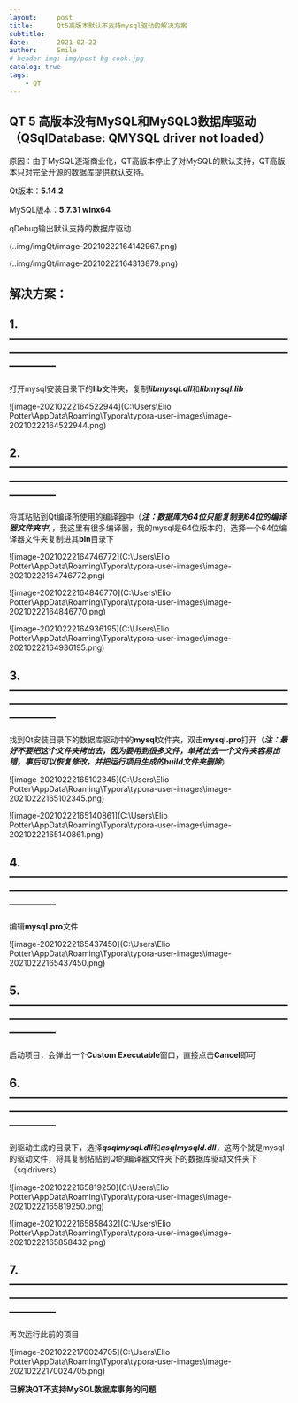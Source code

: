 ```yaml
---
layout:     post
title:      Qt5高版本默认不支持mysql驱动的解决方案
subtitle:   
date:       2021-02-22
author:     Smile
# header-img: img/post-bg-cook.jpg
catalog: true
tags:
    - QT
---
```


## QT 5 高版本没有MySQL和MySQL3数据库驱动（QSqlDatabase: QMYSQL driver not loaded）

原因：由于MySQL逐渐商业化，QT高版本停止了对MySQL的默认支持，QT高版本只对完全开源的数据库提供默认支持。

Qt版本：**5.14.2**

MySQL版本：**5.7.31 winx64**

qDebug输出默认支持的数据库驱动

(..img/imgQt/image-20210222164142967.png)

(..img/imgQt/image-20210222164313879.png)

## 解决方案：

## 1.————————————————————————————————————————————————————

打开mysql安装目录下的**lib**文件夹，复制***libmysql.dll***和***libmysql.lib***

![image-20210222164522944](C:\Users\Elio Potter\AppData\Roaming\Typora\typora-user-images\image-20210222164522944.png)

## 2.————————————————————————————————————————————————————

将其粘贴到Qt编译所使用的编译器中（***注：数据库为64位只能复制到64位的编译器文件夹中***），我这里有很多编译器，我的mysql是64位版本的，选择一个64位编译器文件夹复制进其**bin**目录下

![image-20210222164746772](C:\Users\Elio Potter\AppData\Roaming\Typora\typora-user-images\image-20210222164746772.png)

![image-20210222164846770](C:\Users\Elio Potter\AppData\Roaming\Typora\typora-user-images\image-20210222164846770.png)

![image-20210222164936195](C:\Users\Elio Potter\AppData\Roaming\Typora\typora-user-images\image-20210222164936195.png)

## 3.————————————————————————————————————————————————————

找到Qt安装目录下的数据库驱动中的**mysql**文件夹，双击**mysql.pro**打开（***注：最好不要把这个文件夹拷出去，因为要用到很多文件，单拷出去一个文件夹容易出错，事后可以恢复修改，并把运行项目生成的build文件夹删除***）

![image-20210222165102345](C:\Users\Elio Potter\AppData\Roaming\Typora\typora-user-images\image-20210222165102345.png)

![image-20210222165140861](C:\Users\Elio Potter\AppData\Roaming\Typora\typora-user-images\image-20210222165140861.png)

## 4.————————————————————————————————————————————————————

编辑**mysql.pro**文件

![image-20210222165437450](C:\Users\Elio Potter\AppData\Roaming\Typora\typora-user-images\image-20210222165437450.png)

## 5.————————————————————————————————————————————————————

启动项目，会弹出一个**Custom Executable**窗口，直接点击**Cancel**即可

## 6.————————————————————————————————————————————————————

到驱动生成的目录下，选择***qsqlmysql.dll***和***qsqlmysqld.dll***，这两个就是mysql的驱动文件，将其复制粘贴到Qt的编译器文件夹下的数据库驱动文件夹下（sqldrivers）

![image-20210222165819250](C:\Users\Elio Potter\AppData\Roaming\Typora\typora-user-images\image-20210222165819250.png)

![image-20210222165858432](C:\Users\Elio Potter\AppData\Roaming\Typora\typora-user-images\image-20210222165858432.png)

## 7.————————————————————————————————————————————————————

再次运行此前的项目

![image-20210222170024705](C:\Users\Elio Potter\AppData\Roaming\Typora\typora-user-images\image-20210222170024705.png)

**已解决QT不支持MySQL数据库事务的问题**
